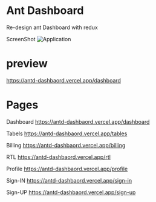 # Ant Dashboard

Re-design ant Dashboard with redux

ScreenShot
![Application](./src/assets/application.png)

# preview

https://antd-dashbaord.vercel.app/dashboard

# Pages

Dashboard
https://antd-dashbaord.vercel.app/dashboard

Tabels
https://antd-dashbaord.vercel.app/tables

Billing
https://antd-dashbaord.vercel.app/billing

RTL
https://antd-dashbaord.vercel.app/rtl

Profile
https://antd-dashbaord.vercel.app/profile

Sign-IN
https://antd-dashbaord.vercel.app/sign-in

Sign-UP
https://antd-dashbaord.vercel.app/sign-up
